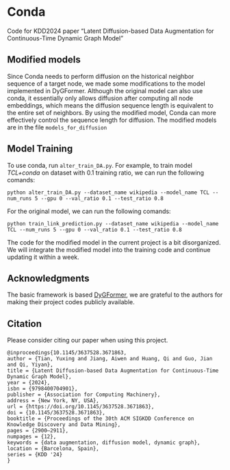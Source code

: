 # Conda
Code for KDD2024 paper “Latent Diffusion-based Data Augmentation for Continuous-Time Dynamic Graph Model”



## Modified models 

Since Conda needs to perform diffusion on the historical neighbor sequence of a target node, we made some modifications to the model implemented in DyGFormer. Although the original model can also use conda, it essentially only allows diffusion after computing all node embeddings, which means the diffusion sequence length is equivalent to the entire set of neighbors. By using the modified model, Conda can more effectively control the sequence length for diffusion. The modified models are in the file ```models_for_diffusion```

## Model Training

To use conda, run ```alter_train_DA.py```.
For example, to train model *TCL+conda* on dataset with 0.1 training ratio, we can run the following comands:
```{bash}
python alter_train_DA.py --dataset_name wikipedia --model_name TCL --num_runs 5 --gpu 0 --val_ratio 0.1 --test_ratio 0.8
```

For the original model, we can run the following comands:
```{bash}
python train_link_prediction.py --dataset_name wikipedia --model_name TCL --num_runs 5 --gpu 0 --val_ratio 0.1 --test_ratio 0.8
```

The code for the modified model in the current project is a bit disorganized. We will integrate the modified model into the training code and continue updating it within a week.


## Acknowledgments
The basic framework is based [DyGFormer](https://github.com/yule-BUAA/DyGLib), we are grateful to the authors for making their project codes publicly available.

## Citation
Please consider citing our paper when using this project.
```
@inproceedings{10.1145/3637528.3671863,
author = {Tian, Yuxing and Jiang, Aiwen and Huang, Qi and Guo, Jian and Qi, Yiyan},
title = {Latent Diffusion-based Data Augmentation for Continuous-Time Dynamic Graph Model},
year = {2024},
isbn = {9798400704901},
publisher = {Association for Computing Machinery},
address = {New York, NY, USA},
url = {https://doi.org/10.1145/3637528.3671863},
doi = {10.1145/3637528.3671863},
booktitle = {Proceedings of the 30th ACM SIGKDD Conference on Knowledge Discovery and Data Mining},
pages = {2900–2911},
numpages = {12},
keywords = {data augmentation, diffusion model, dynamic graph},
location = {Barcelona, Spain},
series = {KDD '24}
}
```
